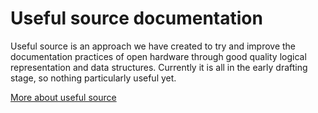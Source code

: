 Useful source documentation 
======================
Useful source is an approach we have created to try and improve the documentation practices of open hardware through good quality logical representation and data structures. Currently it is all in the early drafting stage, so nothing particularly useful yet.

[More about useful source](http://irnas.eu/other%20projects/2015/03/08/useful-source)
